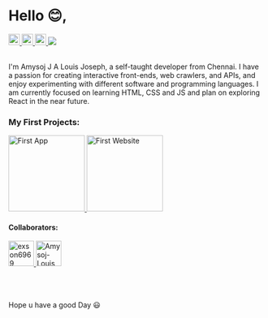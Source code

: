 <h1>Hello 😊,</h1>
<a href="https://www.instagram.com/i.amtheoneyouthink">
  <img  alt="i.amtheoneyouthink | Instagram" height="22px" src="https://raw.githubusercontent.com/hussainweb/hussainweb/main/icons/instagram.png" />
</a>
<a href="https://twitter.com/louisjo26614437">
  <img  alt="louisjo26614437 | Twitter" height="22px" src="https://raw.githubusercontent.com/peterthehan/peterthehan/master/assets/twitter.svg" />
</a>
<a href="https://stackoverflow.com/users/20652486/amysoj-louis">
  <img  alt="amysoj-louis| StackOverflow " height="22px" src="https://upload.wikimedia.org/wikipedia/commons/thumb/e/ef/Stack_Overflow_icon.svg/768px-Stack_Overflow_icon.svg.png" />
</a>
<a href="https://visitorbadge.io/status?path=https%3A%2F%2Fgithub.com%2FAmysoj-Louis"><img src="https://api.visitorbadge.io/api/daily?path=https%3A%2F%2Fgithub.com%2FAmysoj-Louis&countColor=%23263759" /></a>
<br></br>
<p>I'm Amysoj J A Louis Joseph</a>, a self-taught developer from Chennai. I have a passion for creating interactive front-ends, web crawlers, and APIs, and enjoy experimenting with different software and programming languages. I am currently focused on learning HTML, CSS and JS and plan on exploring React in the near future.</p>
<h3>My First Projects:</h3>
<a href="https://play.google.com/store/apps/details?id=com.fusion.drink">
  <img  alt="First App" height="150px" width="150px" src="https://i.ibb.co/g7MsXQK/ic-launcher.jpg" />
</a>
<a href="https://theclassroommanager.vercel.app/">
  <img  alt="First Website" height="150px" width="150px" src="https://i.ibb.co/Gsn8wr2/ic-launcher.jpg" />
</a>
<h4>Collaborators:</h4>
<a href="https://github.com/exson6969/">
  <img  alt="exson6969" height="50px" width="50px" src="https://avatars.githubusercontent.com/u/54433756?v=4" />
</a>
<a href="https://github.com/Amysoj-Louis/">
  <img  alt="Amysoj-Louis" height="50px"width="50px" src="https://avatars.githubusercontent.com/u/100863456?v=4" />
</a>
<br></br>
<br></br>

<p>Hope u have a good Day 😃</p>
